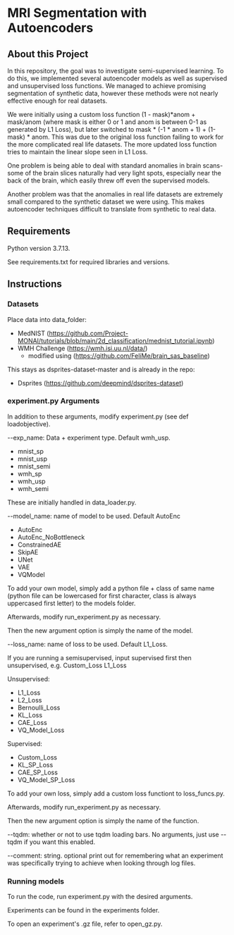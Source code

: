 # MRI Segmentation with Autoencoders

## About this Project

In this repository, the goal was to investigate semi-supervised learning.
To do this, we implemented several autoencoder models as well as supervised and unsupervised loss functions.
We managed to achieve promising segmentation of synthetic data, however these
methods were not nearly effective enough for real datasets.

We were initially using a custom loss function (1 - mask)*anom + mask/anom
(where mask is either 0 or 1 and anom is between 0-1 as generated by L1 Loss), but later
switched to mask * (-1 * anom + 1) + (1-mask) * anom. This was due to the original
loss function failing to work for the more complicated real life datasets.
The more updated loss function tries to maintain the linear slope seen in L1 Loss.

One problem is being able to deal with standard anomalies in brain scans-
some of the brain slices naturally had very light spots, especially near the back of
the brain, which easily threw off even the supervised models.

Another problem was that the anomalies in real life datasets are extremely small compared
to the synthetic dataset we were using. This makes autoencoder techniques difficult to translate
from synthetic to real data.

## Requirements
Python version 3.7.13.

See requirements.txt for required libraries and versions.


## Instructions

### Datasets

Place data into data_folder:
- MedNIST (https://github.com/Project-MONAI/tutorials/blob/main/2d_classification/mednist_tutorial.ipynb)
- WMH Challenge (https://wmh.isi.uu.nl/data/)
    - modified using (https://github.com/FeliMe/brain_sas_baseline)

This stays as dsprites-dataset-master and is already in the repo:
- Dsprites (https://github.com/deepmind/dsprites-dataset)
### experiment.py Arguments

In addition to these arguments, modify experiment.py (see def loadobjective).

--exp_name: Data + experiment type. Default wmh_usp.
- mnist_sp
- mnist_usp
- mnist_semi
- wmh_sp
- wmh_usp
- wmh_semi

These are initially handled in data_loader.py.

--model_name: name of model to be used. Default AutoEnc
- AutoEnc
- AutoEnc_NoBottleneck
- ConstrainedAE
- SkipAE
- UNet
- VAE
- VQModel

To add your own model, simply add a python file + class of same name (python file can be lowercased for first character, class is always uppercased first letter) to the models folder.

Afterwards, modify run_experiment.py as necessary.

Then the new argument option is simply the name of the model.

--loss_name: name of loss to be used. Default L1_Loss.

If you are running a semisupervised, input supervised first then unsupervised, e.g. Custom_Loss L1_Loss 


Unsupervised:
- L1_Loss
- L2_Loss
- Bernoulli_Loss
- KL_Loss
- CAE_Loss
- VQ_Model_Loss

Supervised:
- Custom_Loss
- KL_SP_Loss
- CAE_SP_Loss
- VQ_Model_SP_Loss

To add your own loss, simply add a custom loss functiont to loss_funcs.py.

Afterwards, modify run_experiment.py as necessary.

Then the new argument option is simply the name of the function.

--tqdm: whether or not to use tqdm loading bars. No arguments, just use --tqdm if you want this enabled.

--comment: string. optional print out for remembering what an experiment was specifically trying to achieve when looking through log files.

### Running models

To run the code, run experiment.py with the desired arguments.

Experiments can be found in the experiments folder.

To open an experiment's .gz file, refer to open_gz.py.

